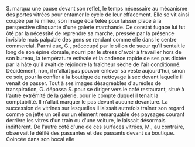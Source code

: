 S. marqua une pause devant son reflet, le temps nécessaire au mécanisme des portes vitrées pour entamer le cycle de leur effacement. Elle se vit ainsi coupée par le milieu, son image écartelée pour laisser place à la perspective clinquante d'une galerie marchande. Ce constat fugace lui fut ôté par la nécessité de reprendre sa marche, pressée par la présence invisible mais palpable des gens se rendant comme elle dans le centre commercial. Parmi eux, G., préoccupé par le sillon de sueur qu'il sentait le long de son épine dorsale, nourri par le stress d'avoir à travailler hors de son bureau, la température estivale et la cadence rapide de ses pas dictée par la hâte qu'il avait de rejoindre la fraîcheur sèche de l'air conditionné. Décidément, non, il n'allait pas pouvoir enlever sa veste aujourd'hui, sinon ce soir, pour la confier à la boutique de nettoyage à sec devant laquelle il venait de passer. Tout à ses images désagréables d'auréoles de transpiration, G. dépassa S. pour se diriger vers le café restaurant, situé à l'autre extrémité de la galerie, pour le compte duquel il tenait la comptabilité. Il n'allait marquer le pas devant aucune devanture. La succession de vitrines sur lesquelles il laissait autrefois traîner son regard comme on jette un œil sur un élément remarquable des paysages courant derrière les vitres d'un train ou d'une voiture, le laissait désormais indifférent. De l'autre côté d'une de ces surfaces vitrées, M., au contraire, observait le défilé des passantes et des passants devant sa boutique. Coincée dans son bocal elle 
